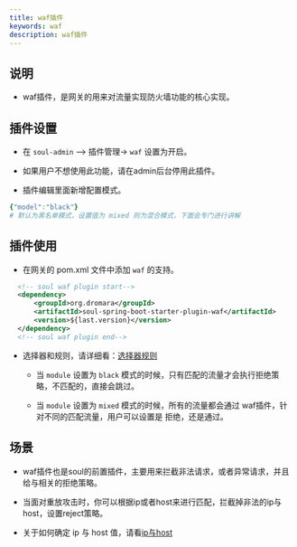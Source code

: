 ```yaml
---
title: waf插件
keywords: waf
description: waf插件
---
```


## 说明

* waf插件，是网关的用来对流量实现防火墙功能的核心实现。

## 插件设置

* 在 `soul-admin` --> 插件管理-> `waf` 设置为开启。

* 如果用户不想使用此功能，请在admin后台停用此插件。

* 插件编辑里面新增配置模式。

```yaml
{"model":"black"}  
# 默认为黑名单模式，设置值为 mixed 则为混合模式，下面会专门进行讲解
```

## 插件使用

* 在网关的 pom.xml 文件中添加 `waf` 的支持。

```xml
  <!-- soul waf plugin start-->
  <dependency>
      <groupId>org.dromara</groupId>
      <artifactId>soul-spring-boot-starter-plugin-waf</artifactId>
      <version>${last.version}</version>
  </dependency>
  <!-- soul waf plugin end-->
``` 

* 选择器和规则，请详细看：[选择器规则](../selector-and-rule)

  * 当 `module` 设置为 `black` 模式的时候，只有匹配的流量才会执行拒绝策略，不匹配的，直接会跳过。
  
  * 当 `module` 设置为 `mixed` 模式的时候，所有的流量都会通过 waf插件，针对不同的匹配流量，用户可以设置是 拒绝，还是通过。

## 场景

* waf插件也是soul的前置插件，主要用来拦截非法请求，或者异常请求，并且给与相关的拒绝策略。

* 当面对重放攻击时，你可以根据ip或者host来进行匹配，拦截掉非法的ip与host，设置reject策略。

* 关于如何确定 ip 与 host 值，请看[ip与host](dev-iphost.md)
